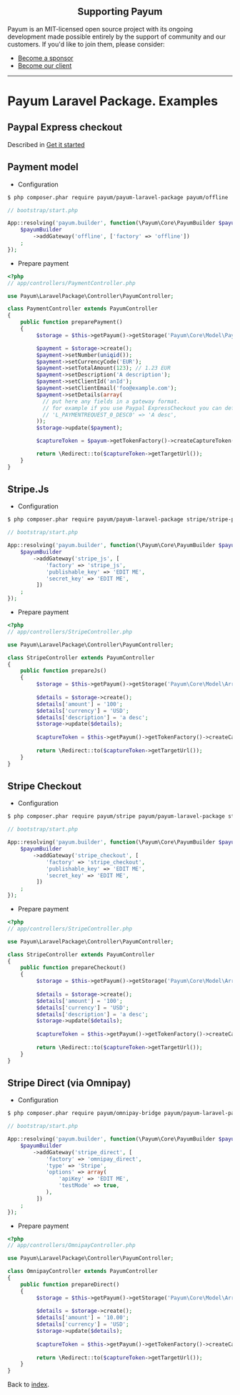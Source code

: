 <h2 align="center">Supporting Payum</h2>

Payum is an MIT-licensed open source project with its ongoing development made possible entirely by the support of community and our customers. If you'd like to join them, please consider:

- [Become a sponsor](https://www.patreon.com/makasim)
- [Become our client](http://forma-pro.com/)

---

# Payum Laravel Package. Examples

## Paypal Express checkout

Described in [Get it started](get-it-started.md)

## Payment model

* Configuration

```bash
$ php composer.phar require payum/payum-laravel-package payum/offline
```

```php
// bootstrap/start.php

App::resolving('payum.builder', function(\Payum\Core\PayumBuilder $payumBuilder) {
    $payumBuilder
        ->addGateway('offline', ['factory' => 'offline'])
    ;
});
```

* Prepare payment

```php
<?php
// app/controllers/PaymentController.php

use Payum\LaravelPackage\Controller\PayumController;

class PaymentController extends PayumController
{
 	public function preparePayment()
 	{
         $storage = $this->getPayum()->getStorage('Payum\Core\Model\Payment');

         $payment = $storage->create();
         $payment->setNumber(uniqid());
         $payment->setCurrencyCode('EUR');
         $payment->setTotalAmount(123); // 1.23 EUR
         $payment->setDescription('A description');
         $payment->setClientId('anId');
         $payment->setClientEmail('foo@example.com');
         $payment->setDetails(array(
           // put here any fields in a gateway format.
           // for example if you use Paypal ExpressCheckout you can define a description of the first item:
           // 'L_PAYMENTREQUEST_0_DESC0' => 'A desc',
         ));
         $storage->update($payment);

         $captureToken = $payum->getTokenFactory()->createCaptureToken('offline', $payment, 'payment_done');

         return \Redirect::to($captureToken->getTargetUrl());
 	}
}
```

## Stripe.Js

* Configuration

```bash
$ php composer.phar require payum/payum-laravel-package stripe/stripe-php payum/stripe
```

```php
// bootstrap/start.php

App::resolving('payum.builder', function(\Payum\Core\PayumBuilder $payumBuilder) {
    $payumBuilder
        ->addGateway('stripe_js', [
            'factory' => 'stripe_js',
            'publishable_key' => 'EDIT ME',
            'secret_key' => 'EDIT ME',
         ])
    ;
});
```

* Prepare payment

```php
<?php
// app/controllers/StripeController.php

use Payum\LaravelPackage\Controller\PayumController;

class StripeController extends PayumController
{
 	public function prepareJs()
 	{
         $storage = $this->getPayum()->getStorage('Payum\Core\Model\ArrayObject');
 
         $details = $storage->create();
         $details['amount'] = '100';
         $details['currency'] = 'USD';
         $details['description'] = 'a desc';
         $storage->update($details);
 
         $captureToken = $this->getPayum()->getTokenFactory()->createCaptureToken('stripe_js', $details, 'payment_done');
 
         return \Redirect::to($captureToken->getTargetUrl());
 	}
}
```

## Stripe Checkout

* Configuration

```bash
$ php composer.phar require payum/stripe payum/payum-laravel-package stripe/stripe-php
```

```php
// bootstrap/start.php

App::resolving('payum.builder', function(\Payum\Core\PayumBuilder $payumBuilder) {
    $payumBuilder
        ->addGateway('stripe_checkout', [
            'factory' => 'stripe_checkout',
            'publishable_key' => 'EDIT ME',
            'secret_key' => 'EDIT ME',
         ])
    ;
});
```

* Prepare payment

```php
<?php
// app/controllers/StripeController.php

use Payum\LaravelPackage\Controller\PayumController;

class StripeController extends PayumController
{
 	public function prepareCheckout()
 	{
         $storage = $this->getPayum()->getStorage('Payum\Core\Model\ArrayObject');
 
         $details = $storage->create();
         $details['amount'] = '100';
         $details['currency'] = 'USD';
         $details['description'] = 'a desc';
         $storage->update($details);
 
         $captureToken = $this->getPayum()->getTokenFactory()->createCaptureToken('stripe_checkout', $details, 'payment_done');
 
         return \Redirect::to($captureToken->getTargetUrl());
 	}
}
```

## Stripe Direct (via Omnipay)

* Configuration

```bash
$ php composer.phar require payum/omnipay-bridge payum/payum-laravel-package omnipay/stripe
```

```php
// bootstrap/start.php

App::resolving('payum.builder', function(\Payum\Core\PayumBuilder $payumBuilder) {
    $payumBuilder
        ->addGateway('stripe_direct', [
            'factory' => 'omnipay_direct',
            'type' => 'Stripe',
            'options' => array(
                'apiKey' => 'EDIT ME',
                'testMode' => true,
            ),
         ])
    ;
});
```

* Prepare payment

```php
<?php
// app/controllers/OmnipayController.php

use Payum\LaravelPackage\Controller\PayumController;

class OmnipayController extends PayumController
{
 	public function prepareDirect()
 	{
         $storage = $this->getPayum()->getStorage('Payum\Core\Model\ArrayObject');
 
         $details = $storage->create();
         $details['amount'] = '10.00';
         $details['currency'] = 'USD';
         $storage->update($details);
 
         $captureToken = $this->getPayum()->getTokenFactory()->createCaptureToken('stripe_direct', $details, 'payment_done');
 
         return \Redirect::to($captureToken->getTargetUrl());
 	}
}
```

Back to [index](../index.md).
